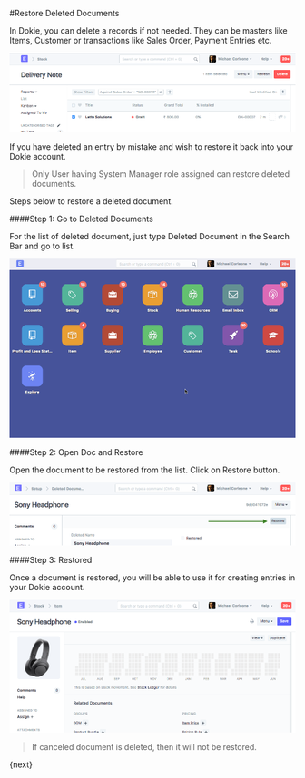<!-- add-breadcrumbs -->
#Restore Deleted Documents

In Dokie, you can delete a records if not needed. They can be masters like Items, Customer or transactions like Sales Order, Payment Entries etc.

<img class="screenshot" alt="Delete a Docuemnt" src="./assets/delete-a-doc.png">

If you have deleted an entry by mistake and wish to restore it back into your Dokie account.

> Only User having System Manager role assigned can restore deleted documents.

Steps below to restore a deleted document.

####Step 1: Go to Deleted Documents

For the list of deleted document, just type Deleted Document in the Search Bar and go to list.

<img class="screenshot" alt="Deleted Docs List" src="./assets/deleted-docs-list.gif">

####Step 2: Open Doc and Restore

Open the document to be restored from the list. Click on Restore button.

<img class="screenshot" alt="Restored Doc" src="./assets/restore-a-doc.png">

####Step 3: Restored

Once a document is restored, you will be able to use it for creating entries in your Dokie account. 

<img class="screenshot" alt="Restored Doc" src="./assets/restored-doc.png">

> If canceled document is deleted, then it will not be restored.

{next}
